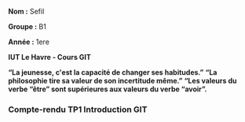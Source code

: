 **Nom :** Sefil

**Groupe :** B1

**Année :** 1ere

**IUT Le Havre - Cours GIT**

**“La jeunesse, c'est la capacité de changer ses habitudes.”**
**“La philosophie tire sa valeur de son incertitude même.”**
**“Les valeurs du verbe “être” sont supérieures aux valeurs du verbe “avoir”.**

### Compte-rendu TP1 Introduction GIT
